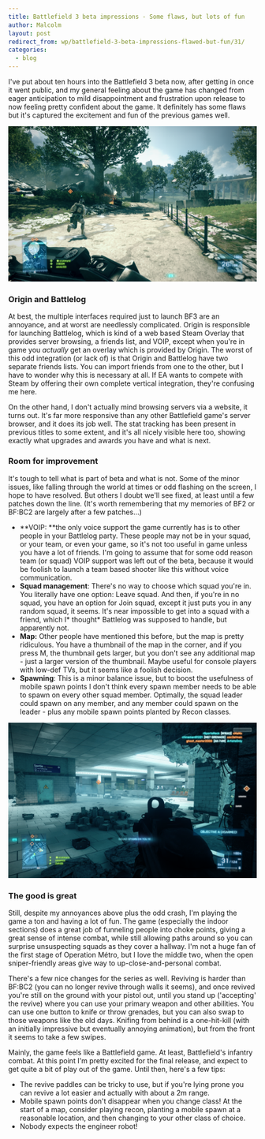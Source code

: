 ```yaml
---
title: Battlefield 3 beta impressions - Some flaws, but lots of fun
author: Malcolm
layout: post
redirect_from: wp/battlefield-3-beta-impressions-flawed-but-fun/31/
categories:
  - blog
---
```

I've put about ten hours into the Battlefield 3 beta now, after getting in once it went public, and my general feeling about the game has changed from eager anticipation to mild disappointment and frustration upon release to now feeling pretty confident about the game. It definitely has some flaws but it's captured the excitement and fun of the previous games well.


![Outdoors: Very pretty](/assets/bf3outdoors.png)


### Origin and Battlelog

At best, the multiple interfaces required just to launch BF3 are an annoyance, and at worst are needlessly complicated. Origin is responsible for launching Battlelog, which is kind of a web based Steam Overlay that provides server browsing, a friends list, and VOIP, except when you're in game you *actually* get an overlay which is provided by Origin. The worst of this odd integration (or lack of) is that Origin and Battlelog have two separate friends lists. You can import friends from one to the other, but I have to wonder why this is necessary at all. If EA wants to compete with Steam by offering their own complete vertical integration, they're confusing me here.

On the other hand, I don't actually mind browsing servers via a website, it turns out. It's far more responsive than any other Battlefield game's server browser, and it does its job well. The stat tracking has been present in previous titles to some extent, and it's all nicely visible here too, showing exactly what upgrades and awards you have and what is next.

### Room for improvement

It's tough to tell what is part of beta and what is not. Some of the minor issues, like falling through the world at times or odd flashing on the screen, I hope to have resolved. But others I doubt we'll see fixed, at least until a few patches down the line. (It's worth remembering that my memories of BF2 or BF:BC2 are largely after a few patches...)

  * **VOIP: **the only voice support the game currently has is to other people in your Battlelog party. These people may not be in your squad, or your team, or even your game, so it's not too useful in game unless you have a lot of friends. I'm going to assume that for some odd reason team (or squad) VOIP support was left out of the beta, because it would be foolish to launch a team based shooter like this without voice communication.
  * **Squad management**: There's no way to choose which squad you're in. You literally have one option: Leave squad. And then, if you're in no squad, you have an option for Join squad, except it just puts you in any random squad, it seems. It's near impossible to get into a squad with a friend, which I* thought* Battlelog was supposed to handle, but apparently not.
  * **Map:** Other people have mentioned this before, but the map is pretty ridiculous. You have a thumbnail of the map in the corner, and if you press M, the thumbnail gets larger, but you don't see any additional map - just a larger version of the thumbnail. Maybe useful for console players with low-def TVs, but it seems like a foolish decision.
  * **Spawning**: This is a minor balance issue, but to boost the usefulness of mobile spawn points I don't think every spawn member needs to be able to spawn on every other squad member. Optimally, the squad leader could spawn on any member, and any member could spawn on the leader - plus any mobile spawn points planted by Recon classes.

![Indoors everything has a cold hue and sounds echo](/assets/bf3indoors.png)


### The good is great

Still, despite my annoyances above plus the odd crash, I'm playing the game a ton and having a lot of fun. The game (especially the indoor sections) does a great job of funneling people into choke points, giving a great sense of intense combat, while still allowing paths around so you can surprise unsuspecting squads as they cover a hallway. I'm not a huge fan of the first stage of Operation Métro, but I love the middle two, when the open sniper-friendly areas give way to up-close-and-personal combat.

There's a few nice changes for the series as well. Reviving is harder than BF:BC2 (you can no longer revive through walls it seems), and once revived you're still on the ground with your pistol out, until you stand up ('accepting' the revive) where you can use your primary weapon and other abilities. You can use one button to knife or throw grenades, but you can also swap to those weapons like the old days. Knifing from behind is a one-hit-kill (with an initially impressive but eventually annoying animation), but from the front it seems to take a few swipes.

Mainly, the game feels like a Battlefield game. At least, Battlefield's infantry combat. At this point I'm pretty excited for the final release, and expect to get quite a bit of play out of the game. Until then, here's a few tips:

  * The revive paddles can be tricky to use, but if you're lying prone you can revive a lot easier and actually with about a 2m range.
  * Mobile spawn points don't disappear when you change class! At the start of a map, consider playing recon, planting a mobile spawn at a reasonable location, and then changing to your other class of choice.
  * Nobody expects the engineer robot!